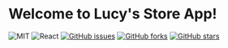 # Welcome to Lucy's Store App!

![MIT](https://img.shields.io/badge/License-MIT-brightgreen.svg)
![React](https://img.shields.io/badge/React-v16.9.0-blue.svg)
[![GitHub issues](https://img.shields.io/github/issues/ticotheps/lucys-store)](https://github.com/ticotheps/lucys-store/issues)
[![GitHub forks](https://img.shields.io/github/forks/ticotheps/lucys-store)](https://github.com/ticotheps/lucys-store/network)
[![GitHub stars](https://img.shields.io/github/stars/ticotheps/lucys-store)](https://github.com/ticotheps/lucys-store/stargazers)
